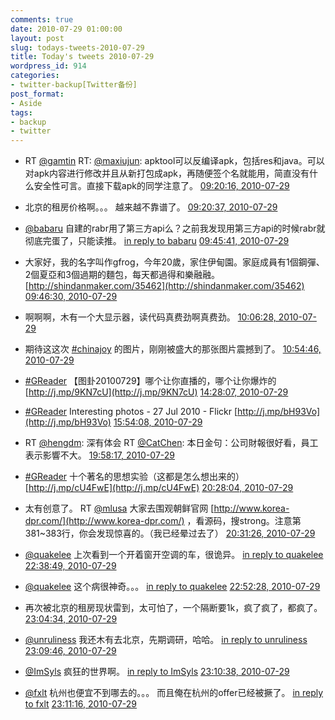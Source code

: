 ```yaml
---
comments: true
date: 2010-07-29 01:00:00
layout: post
slug: todays-tweets-2010-07-29
title: Today's tweets 2010-07-29
wordpress_id: 914
categories:
- twitter-backup[Twitter备份]
post_format:
- Aside
tags:
- backup
- twitter
---
```





  * RT [@gamtin](http://twitter.com/gamtin) RT: [@maxiujun](http://twitter.com/maxiujun): apktool可以反编译apk，包括res和java。可以对apk内容进行修改并且从新打包成apk，再随便签个名就能用，简直没有什么安全性可言。直接下载apk的同学注意了。 [09:20:16, 2010-07-29](http://twitter.com/gfrog/statuses/19786063999)





  * 北京的租房价格啊。。。 越来越不靠谱了。 [09:20:37, 2010-07-29](http://twitter.com/gfrog/statuses/19786086756)





  * [@babaru](http://twitter.com/babaru) 自建的rabr用了第三方api么？之前我发现用第三方api的时候rabr就彻底完蛋了，只能读推。 [in reply to babaru](http://twitter.com/babaru/statuses/19787421606) [09:45:41, 2010-07-29](http://twitter.com/gfrog/statuses/19787740632)





  * 大家好，我的名字叫作gfrog，今年20歲，家住伊甸園。家庭成員有1個鋼彈、2個夏亞和3個過期的麵包，每天都過得和樂融融。 [http://shindanmaker.com/35462](http://shindanmaker.com/35462) [09:46:30, 2010-07-29](http://twitter.com/gfrog/statuses/19787796410)





  * 啊啊啊，木有一个大显示器，读代码真费劲啊真费劲。 [10:06:28, 2010-07-29](http://twitter.com/gfrog/statuses/19789142010)





  * 期待这这次 [#chinajoy](http://search.twitter.com/search?q=%23chinajoy) 的图片，刚刚被盛大的那张图片震撼到了。 [10:54:46, 2010-07-29](http://twitter.com/gfrog/statuses/19792516387)





  * [#GReader](http://search.twitter.com/search?q=%23GReader) 【图卦20100729】哪个让你直播的，哪个让你爆炸的 [http://j.mp/9KN7cU](http://j.mp/9KN7cU) [14:28:07, 2010-07-29](http://twitter.com/gfrog/statuses/19805283495)





  * [#GReader](http://search.twitter.com/search?q=%23GReader) Interesting photos - 27 Jul 2010 - Flickr [http://j.mp/bH93Vo](http://j.mp/bH93Vo) [15:54:08, 2010-07-29](http://twitter.com/gfrog/statuses/19809094839)





  * RT [@hengdm](http://twitter.com/hengdm): 深有体会 RT [@CatChen](http://twitter.com/CatChen): 本日金句：公司財報很好看，員工表示影響不大。 [19:58:17, 2010-07-29](http://twitter.com/gfrog/statuses/19820083854)





  * [#GReader](http://search.twitter.com/search?q=%23GReader) 十个著名的思想实验（这都是怎么想出来的） [http://j.mp/cU4FwE](http://j.mp/cU4FwE) [20:28:04, 2010-07-29](http://twitter.com/gfrog/statuses/19821792075)





  * 太有创意了。 RT [@mlusa](http://twitter.com/mlusa) 大家去围观朝鲜官网 [http://www.korea-dpr.com/](http://www.korea-dpr.com/) ，看源码，搜strong。注意第381~383行，你会发现惊喜的。（我已经晕过去了） [20:31:26, 2010-07-29](http://twitter.com/gfrog/statuses/19821995576)





  * [@quakelee](http://twitter.com/quakelee) 上次看到一个开着窗开空调的车，很诡异。 [in reply to quakelee](http://twitter.com/quakelee/statuses/19830393162) [22:38:49, 2010-07-29](http://twitter.com/gfrog/statuses/19830593640)





  * [@quakelee](http://twitter.com/quakelee) 这个病很神奇。。。 [in reply to quakelee](http://twitter.com/quakelee/statuses/19830722040) [22:52:28, 2010-07-29](http://twitter.com/gfrog/statuses/19831577532)





  * 再次被北京的租房现状雷到，太可怕了，一个隔断要1k，疯了疯了，都疯了。 [23:04:34, 2010-07-29](http://twitter.com/gfrog/statuses/19832466561)





  * [@unruliness](http://twitter.com/unruliness) 我还木有去北京，先期调研，哈哈。 [in reply to unruliness](http://twitter.com/unruliness/statuses/19832606594) [23:09:46, 2010-07-29](http://twitter.com/gfrog/statuses/19832846200)





  * [@ImSyls](http://twitter.com/ImSyls) 疯狂的世界啊。 [in reply to ImSyls](http://twitter.com/ImSyls/statuses/19832601931) [23:10:38, 2010-07-29](http://twitter.com/gfrog/statuses/19832911104)





  * [@fxlt](http://twitter.com/fxlt) 杭州也便宜不到哪去的。。。 而且俺在杭州的offer已经被撅了。 [in reply to fxlt](http://twitter.com/fxlt/statuses/19832668830) [23:11:16, 2010-07-29](http://twitter.com/gfrog/statuses/19832956358)




